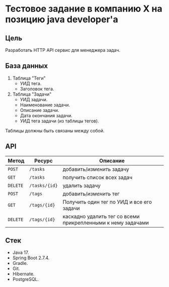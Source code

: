 # Тестовое задание в компанию X на позицию java developer'а

## Цель

Разработать HTTP API сервис для менеджера задач.

## База данных

1. Таблица "Теги"
    - УИД тега.
    - Заголовок тега.
2. Таблица "Задачи"
    - УИД задачи.
    - Наименование задачи.
    - Описание задачи.
    - Дата окончания задачи.
    - УИД тега задачи (из таблицы тегов).

Таблицы должны быть связаны между собой.

## API

| Метод    | Ресурс        | Описание                                                     |
|----------|---------------|--------------------------------------------------------------|
| `POST`   | `/tasks`      | добавить/_изменить_ задачу                                   |
| `GET`    | `/tasks`      | получить список всех задач                                   |
| `DELETE` | `/tasks/{id}` | удалить задачу                                               |
| `POST`   | `/tags`       | добавить/_изменить_ тег                                      |
| `GET`    | `/tags/{id}`  | Получить один тег по УИД и все его задачи                    |
| `DELETE` | `/tags/{id}`  | каскадно удалить тег со всеми прикрепленными к нему задачами |

## Стек

- Java 17.
- Spring Boot 2.7.4.
- Gradle.
- Git.
- Hibernate.
- PostgreSQL.
